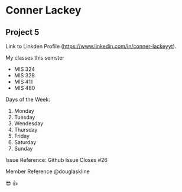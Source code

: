 Conner Lackey
====================
Project 5
---------------------
Link to Linkden Profile (https://www.linkedin.com/in/conner-lackeyyt).

My classes this semster
* MIS 324
* MIS 328
* MIS 411
* MIS 480

Days of the Week:
1. Monday 
2. Tuesday
3. Wendesday 
4. Thursday
5. Friday
6. Saturday 
7. Sunday


Issue Reference:
Github Issue 
 Closes #26
 
 
 Member Reference @douglaskline
 
  :sunglasses: :thumbsup:
